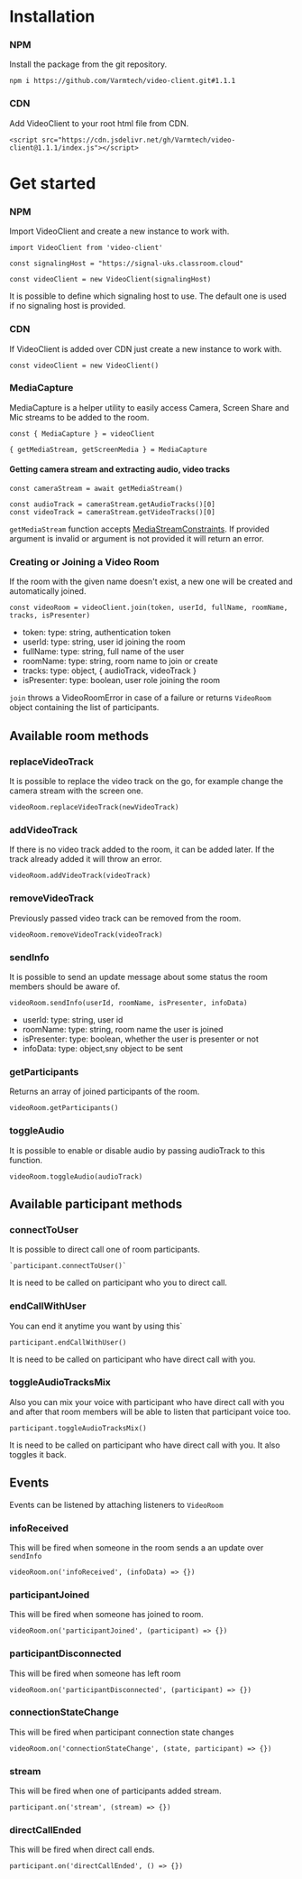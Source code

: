 # Installation

### NPM

Install the package from the git repository.

    npm i https://github.com/Varmtech/video-client.git#1.1.1

### CDN

Add VideoClient to your root html file from CDN.

    <script src="https://cdn.jsdelivr.net/gh/Varmtech/video-client@1.1.1/index.js"></script>

# Get started

### NPM

Import VideoClient and create a new instance to work with.

    import VideoClient from 'video-client'
    
    const signalingHost = "https://signal-uks.classroom.cloud"
 
    const videoClient = new VideoClient(signalingHost)
    
It is possible to define which signaling host to use. The default one is used if no signaling host is provided.

### CDN

If VideoClient is added over CDN just create a new instance to work with.

    const videoClient = new VideoClient()

### MediaCapture

MediaCapture is a helper utility to easily access Camera, Screen Share and Mic streams to be added to the room.

    const { MediaCapture } = videoClient

    { getMediaStream, getScreenMedia } = MediaCapture
 
#### Getting camera stream and extracting audio, video tracks

    const cameraStream = await getMediaStream()

    const audioTrack = cameraStream.getAudioTracks()[0]
    const videoTrack = cameraStream.getVideoTracks()[0]
 
`getMediaStream` function accepts [MediaStreamConstraints](https://developer.mozilla.org/en-US/docs/Web/API/MediaStreamConstraints).
If provided argument is invalid or argument is not provided it will return an error.

### Creating or Joining a Video Room

If the room with the given name doesn't exist, a new one will be created and automatically joined.

    const videoRoom = videoClient.join(token, userId, fullName, roomName, tracks, isPresenter)

- token: type: string, authentication token 
- userId: type: string, user id joining the room
- fullName: type: string, full name of the user
- roomName: type: string, room name to join or create
- tracks: type: object, { audioTrack, videoTrack }
- isPresenter: type: boolean, user role joining the room
 
 `join` throws a VideoRoomError in case of a failure or returns `VideoRoom` object containing the list of participants.

## Available room methods
  
### replaceVideoTrack

It is possible to replace the video track on the go, for example change the camera stream with the screen one.

    videoRoom.replaceVideoTrack(newVideoTrack)
  

### addVideoTrack

If there is no video track added to the room, it can be added later.
If the track already added it will throw an error.

    videoRoom.addVideoTrack(videoTrack)
  
### removeVideoTrack

Previously passed video track can be removed from the room.

    videoRoom.removeVideoTrack(videoTrack)
  
### sendInfo

It is possible to send an update message about some status the room members should be aware of.

    videoRoom.sendInfo(userId, roomName, isPresenter, infoData)
    
- userId: type: string, user id 
- roomName: type: string, room name the user is joined
- isPresenter: type: boolean, whether the user is presenter or not
- infoData: type: object,sny object to be sent

### getParticipants

Returns an array of joined participants of the room.
  
    videoRoom.getParticipants()
    
### toggleAudio
It is possible to enable or disable audio by passing audioTrack to this function.

    videoRoom.toggleAudio(audioTrack)
## Available participant methods
### connectToUser
It is possible to direct call one of room participants.

    `participant.connectToUser()`
    
It is need to be called on participant who you to direct call.
### endCallWithUser
You can end it anytime you want by using this`

    participant.endCallWithUser()
    
It is need to be called on participant who have direct call with you.

### toggleAudioTracksMix
Also you can mix your voice with participant who have direct call with you and after that room members will be able to listen that participant voice too.

    participant.toggleAudioTracksMix()
    
It is need to be called on participant who have direct call with you.
It also toggles it back.
## Events
Events can be listened by attaching listeners to `VideoRoom`

### infoReceived
This will be fired when someone in the room sends a an update over `sendInfo`

    videoRoom.on('infoReceived', (infoData) => {})
    
### participantJoined

This will be fired when someone has joined to room.
    
    videoRoom.on('participantJoined', (participant) => {})
    
### participantDisconnected
This will be fired when someone has left room

    videoRoom.on('participantDisconnected', (participant) => {})
    
### connectionStateChange
This will be fired when participant connection state changes

    videoRoom.on('connectionStateChange', (state, participant) => {})

### stream
This will be fired when one of participants added stream.

    participant.on('stream', (stream) => {})
    
### directCallEnded
This will be fired when direct call ends.

    participant.on('directCallEnded', () => {})
